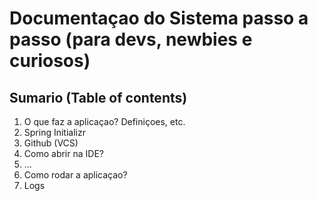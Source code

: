 # Documentaçao do Sistema passo a passo (para devs, newbies e curiosos)

## Sumario (Table of contents)
1. O que faz a aplicaçao? Definiçoes, etc.
2. Spring Initializr
3. Github (VCS)
4. Como abrir na IDE?
5. ...
6. Como rodar a aplicaçao?
7. Logs